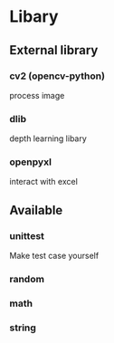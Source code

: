# Libary

## External library

### cv2 (opencv-python)

process image

### dlib

depth learning libary

### openpyxl

interact with excel

## Available

### unittest

Make test case yourself

### random

### math

### string





